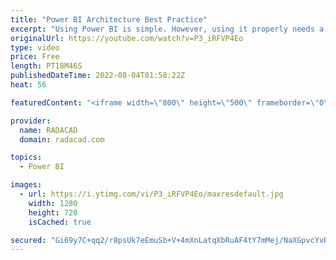 ```yaml
---
title: "Power BI Architecture Best Practice"
excerpt: "Using Power BI is simple. However, using it properly needs a good architecture. In a multi-developer environment, the architecture of a Power BI implementation should allow multiple developers to work on the same solution at the same time. On the other hand, the Power BI architecture should be designed"
originalUrl: https://youtube.com/watch?v=P3_iRFVP4Eo
type: video
price: Free
length: PT18M46S
publishedDateTime: 2022-08-04T01:58:22Z
heat: 56

featuredContent: "<iframe width=\"800\" height=\"500\" frameborder=\"0\" src=\"https://www.youtube.com/embed/P3_iRFVP4Eo\" allow=\"accelerometer; autoplay; encrypted-media; gyroscope; picture-in-picture\" allowfullscreen></iframe>"

provider:
  name: RADACAD
  domain: radacad.com

topics:
  - Power BI

images:
  - url: https://i.ytimg.com/vi/P3_iRFVP4Eo/maxresdefault.jpg
    width: 1280
    height: 720
    isCached: true

secured: "Gi69y7C+qq2/r8psUk7eEmuSb+V+4mXnLatqXbRuAF4tY7mMej/NaXGpvcYvR9BO8JU5OLzQakzIQ2HKoftBok63LnrYXbVkm6VuQa/ASY1+Uj5LEf+JndCdr5E5JXBpU7a3Fcx/+Ztx9+M96rxdaewQUm4OaGkv6ip0doVFTD9qHwvzhT2Gw8KGOFlNLnOETMgvGblQfNus0QXYQvZbM/Q72Kgr+0bue1XmQx3qYYTIHWDzcopYNEhfcJ/huCHop1rpL9bQHZRK42n1uZOctuJ/bw5fSwgpkylFXUiMnKxwXAc6X/md5TWkwNzFAduGWpcbDICoELaWh3eaahDc/UMT9s9TkXrMTQeGERxcgMjpW2EMPx8oYDlrf1sO3KRIWy+aTDDzwnssVfDjLavg8+U27ZTJVQDoFr2SE7MQtj8=;lfjKoAELVQ+HtbwkEz2dfg=="
---
```


